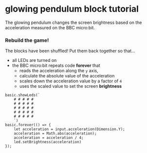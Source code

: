 # glowing pendulum block tutorial

The glowing pendulum changes the screen brightness based on the acceleration measured on the BBC micro:bit.

### Rebuild the game!

The blocks have been shuffled! Put them back together so that...
* all LEDs are turned on
* the BBC micro:bit repeats code **forever** that
  * reads the acceleration along the ``y`` axis,
  * calculate the absolute value of the acceleration
  * scales down the acceleration value by a factor of `4`
  * uses the scaled value to set the screen **brightness**

```blocks
basic.showLeds(`
    # # # # #
    # # # # #
    # # # # #
    # # # # #
    # # # # #
    `)
basic.forever(() => {
    let acceleration = input.acceleration(Dimension.Y);
    acceleration = Math.abs(acceleration);
    acceleration = acceleration / 4;
    led.setBrightness(acceleration)
});
```
